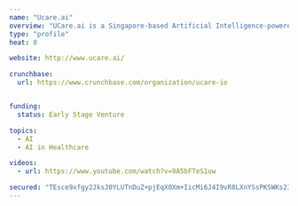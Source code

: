 ```yaml
---
name: "Ucare.ai"
overview: "UCare.ai is a Singapore-based Artificial Intelligence-powered healthcare startup."
type: "profile"
heat: 0

website: http://www.ucare.ai/

crunchbase:
  url: https://www.crunchbase.com/organization/ucare-io


funding:
  status: Early Stage Venture

topics:
  - AI
  - AI in Healthcare

videos:
  - url: https://www.youtube.com/watch?v=9A5bFTeS1uw

secured: "TEsce9xfgy2JksJ0YLUTnDuZ+pjEqX0Xm+IicMi6J4I9vR8LXnYSsPKSWKs2Ir1b9jIz+A6VAn7L5YlpMQrHU+KY+xBuXzlsj6spttC/CaUmUBODdKXMYGJRiPkhGW7CVzFlBNs4wCA2SLbLNYUG3aBkudeKW8421it5opOlLs1W9TU+DUk5C8SsIILdv6iVz4fvDRUqkoXE2Trm72DTKKR81qF5KFFjTVZr1VhTYmLaqY7j57i9aHroIkhBP7W9HLrB507Kg3L952DBnAZWdebC0wxmLPkjjFc1HgMH/JQsnpIwv2h1vJIpyHcnwKPS;yFvZ4/gl8pu2kWifHtS5NQ=="
---
```


